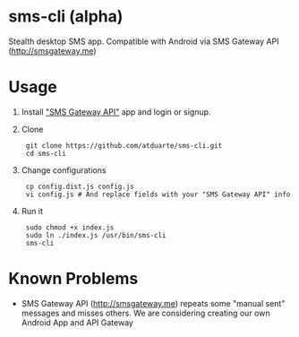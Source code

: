 # sms-cli (alpha)
Stealth desktop SMS app. Compatible with Android via SMS Gateway API (http://smsgateway.me)

# Usage

1. Install ["SMS Gateway API"](https://play.google.com/store/apps/details?id=networked.solutions.sms.gateway.api) app and login or signup.

2. Clone  

        git clone https://github.com/atduarte/sms-cli.git
        cd sms-cli

3. Change configurations

        cp config.dist.js config.js
        vi config.js # And replace fields with your "SMS Gateway API" info
  
4. Run it

        sudo chmod +x index.js
        sudo ln ./index.js /usr/bin/sms-cli
        sms-cli
        
# Known Problems

* SMS Gateway API (http://smsgateway.me) repeats some "manual sent" messages and misses others. We are considering creating our own Android App and API Gateway


